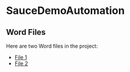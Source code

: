# SauceDemoAutomation
## Word Files

Here are two Word files in the project:

- [File 1](docs/jira.docx)
- [File 2](docs/jira(1).docx)
